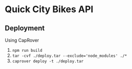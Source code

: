 # Quick City Bikes API

## Deployment

Using CapRover

1. `npm run build`
2. `tar -cvf ./deploy.tar --exclude='node_modules' ./*`
3. `caprover deploy -t ./deploy.tar`
